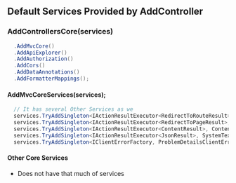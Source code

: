 ﻿## Default Services Provided by AddController

### AddControllersCore(services)
```c#
  .AddMvcCore()
  .AddApiExplorer()
  .AddAuthorization()
  .AddCors()
  .AddDataAnnotations()
  .AddFormatterMappings();
```
#### AddMvcCoreServices(services);
```c#
  // It has several Other Services as we
  services.TryAddSingleton<IActionResultExecutor<RedirectToRouteResult>, RedirectToRouteResultExecutor>();
  services.TryAddSingleton<IActionResultExecutor<RedirectToPageResult>, RedirectToPageResultExecutor>();
  services.TryAddSingleton<IActionResultExecutor<ContentResult>, ContentResultExecutor>();
  services.TryAddSingleton<IActionResultExecutor<JsonResult>, SystemTextJsonResultExecutor>();
  services.TryAddSingleton<IClientErrorFactory, ProblemDetailsClientErrorFactory>();
```
#### Other Core Services
- Does not have that much of services
